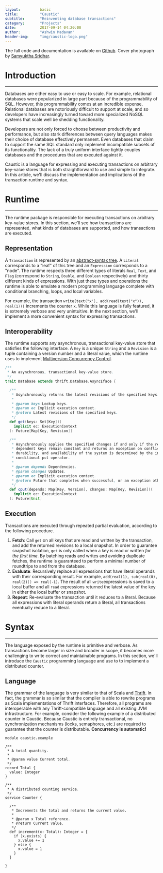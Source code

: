 ```yaml
---
layout:         basic
title:          "Caustic"
subtitle:       "Reinventing database transactions"
category:       "Projects"
date:           2017-09-14 04:20:00
author:         "Ashwin Madavan"
header-img:     "img/caustic-logo.png"
---
```


The full code and documentation is available on [Github][1]. Cover photograph by [Samyuktha Sridhar][5].

# Introduction
---
Databases are either easy to use or easy to scale. For example, relational databases were popularized in large part because of the programmability of SQL. However, this programmability comes at an incredible expense. Relational databases are notoriously difficult to support at scale, and so developers have increasingly turned toward more specialized NoSQL systems that scale well be shedding functionality. 

Developers are not only forced to choose between productivity and performance, but also stark differences between query languages makes their choice of database effectively permanent. Even databases that claim to support the same SQL standard only implement incompatible subsets of its functionality. The lack of a truly uniform interface tightly couples databases and the procedures that are executed against it. 

Caustic is a language for expressing and executing transactions on arbitrary key-value stores that is both straightforward to use and simple to integrate. In this article, we'll discuss the implementation and implications of the transaction runtime and syntax.

# Runtime
---
The runtime package is responsible for executing transactions on arbitrary key-value stores. In this section, we'll see how transactions are represented, what kinds of databases are supported, and how transactions are executed.

## Representation
A ```Transaction``` is represented by an [abstract-syntax tree][2]. A ```Literal``` corresponds to a "leaf" of this tree and an ```Expression``` corresponds to a "node". The runtime respects three different types of literals ```Real```, ```Text```, and ```Flag``` (correspond to ```String```, ```Double```, and ```Boolean``` respectively) and thirty different kinds of expressions. With just these types and operations the runtime is able to emulate a modern programming language complete with conditional branching, loops, and local variables.

For example, the transaction ```write(text("x"), add(read(text("x")), real(1)))``` increments the counter ```x```. While this language is fully featured, it is extremely verbose and very unintuitive. In the next section, we'll implement a more convenient syntax for expressing transactions.

## Interoperability
The runtime supports any asynchronous, transactional key-value store that satisfies the following interface. A ```Key``` is a unique ```String``` and a ```Revision``` is a tuple containing a version number and a literal value, which the runtime uses to implement [Multiversion Concurrency Control][3].

```scala
/**
 * An asynchronous, transactional key-value store.
 */
trait Database extends thrift.Database.AsyncIface {

  /**
   * Asynchronously returns the latest revisions of the specified keys.
   *
   * @param keys Lookup keys.
   * @param ec Implicit execution context.
   * @return Latest revisions of the specified keys.
   */
  def get(keys: Set[Key])(
    implicit ec: ExecutionContext
  ): Future[Map[Key, Revision]]

  /**
   * Asynchronously applies the specified changes if and only if the revisions of the specified
   * dependent keys remain constant and returns an exception on conflict. The consistency,
   * durability, and availability of the system is determined by the implementation of this
   * conditional put operator.
   *
   * @param depends Dependencies.
   * @param changes Updates.
   * @param ec Implicit execution context.
   * @return Future that completes when successful, or an exception otherwise.
   */
  def cput(depends: Map[Key, Version], changes: Map[Key, Revision])(
    implicit ec: ExecutionContext
  ): Future[Unit]
```

## Execution
Transactions are executed through repeated partial evaluation, according to the following procedure.

1. __Fetch__: Call ```get``` on all keys that are read and written by the transaction, and add the returned revisions to a local snapshot. In order to guarantee snapshot isolation, ```get``` is only called when a key is read or written *for the first time*. By batching reads and writes and avoiding duplicate fetches, the runtime is guaranteed to perform a minimal number of roundtrips to and from the database. 
2. __Evaluate__: Recursively replace all expressions that have literal operands with their corresponding result. For example, ```add(real(1), sub(real(0), real(2))) => real(-1)```. The result of all ```write```expressions is saved to a local buffer and all ```read``` expressions returned the latest value of the key in either the local buffer or snapshot.  
3. __Repeat__: Re-evaluate the transaction until it reduces to a literal. Because all expressions with literal operands return a literal, all transactions eventually reduce to a literal.

# Syntax
---
The language exposed by the runtime is primitive and verbose. As transactions become larger in size and broader in scope, it becomes more challenging to write correct and maintainable programs. In this section, we'll introduce the ```Caustic``` programming language and use to to implement a distributed counter.

## Language
The grammar of the language is very similar to that of Scala and [Thrift][3]. In fact, the grammar is so similar that the compiler is able to rewrite programs as Scala implementations of Thrift interfaces. Therefore, all programs are interoperable with any Thrift-compatible language and all existing JVM infrastructure. For example, consider the following example of a distributed counter in Caustic. Because Caustic is entirely transactional, no synchronization mechanisms (locks, semaphores, etc.) are required to guarantee that the counter is distributable. __Concurrency is automatic!__ 

```
module caustic.example

/**
 * A total quantity.
 * 
 * @param value Current total.
 */
record Total {
  value: Integer
}

/**
 * A distributed counting service.
 */
service Counter {
  
  /**
   * Increments the total and returns the current value.
   * 
   * @param x Total reference.
   * @return Current value.
   */
  def increment(x: Total): Integer = {
    if (x.exists) {
      x.value += 1
    } else {
      x.value = 1
    } 
  }

} 
```

[1]: https://github.com/ashwin153/caustic
[2]: https://en.wikipedia.org/wiki/Abstract_syntax_tree
[3]: https://en.wikipedia.org/wiki/Multiversion_concurrency_control
[4]: https://thrift.apache.org/
[5]: https://samyusridhar.github.io/
